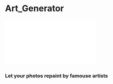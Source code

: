 # Art_Generator
![readme_image.jpg](readme_image.jpg.pdf)
### Let your photos repaint by famouse artists
